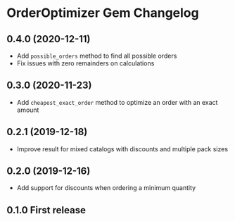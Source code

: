 # OrderOptimizer Gem Changelog

## 0.4.0 (2020-12-11)

- Add `possible_orders` method to find all possible orders
- Fix issues with zero remainders on calculations

## 0.3.0 (2020-11-23)

- Add `cheapest_exact_order` method to optimize an order with an exact amount

## 0.2.1 (2019-12-18)

- Improve result for mixed catalogs with discounts and multiple pack sizes

## 0.2.0 (2019-12-16)

- Add support for discounts when ordering a minimum quantity

## 0.1.0 First release

